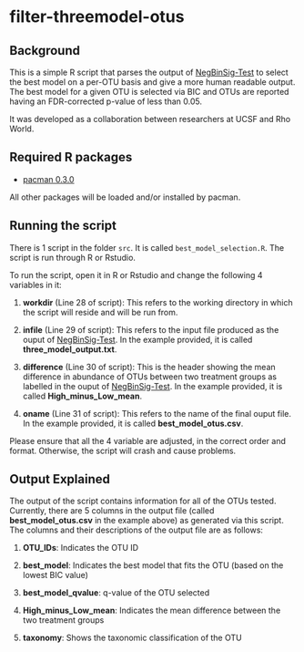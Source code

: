 # filter-threemodel-otus

Background
------

This is a simple R script that parses the output of [NegBinSig-Test](https://github.com/alifar76/NegBinSig-Test) to select the best model on a per-OTU basis and give a more human readable output. The best model for a given OTU is selected via BIC and OTUs are reported having an FDR-corrected p-value of less than 0.05.

It was developed as a collaboration between researchers at UCSF and Rho World.

Required R packages
------

- [pacman 0.3.0](https://cran.r-project.org/web/packages/pacman/index.html)

All other packages will be loaded and/or installed by pacman.

Running the script
------

There is 1 script in the folder ```src```. It is called ```best_model_selection.R```. The script is run through R or Rstudio.

To run the script, open it in R or Rstudio and change the following 4 variables in it:

1) **workdir** (Line 28 of script): This refers to the working directory in which the script will reside and will be run from.

2) **infile** (Line 29 of script): This refers to the input file produced as the ouput of [NegBinSig-Test](https://github.com/alifar76/NegBinSig-Test). In the example provided, it is called **three_model_output.txt**.

3) **difference** (Line 30 of script): This is the header showing the mean difference in abundance of OTUs between two treatment groups as labelled in the ouput of [NegBinSig-Test](https://github.com/alifar76/NegBinSig-Test). In the example provided, it is called **High_minus_Low_mean**.

4) **oname** (Line 31 of script): This refers to the name of the final ouput file. In the example provided, it is called **best_model_otus.csv**.

Please ensure that all the 4 variable are adjusted, in the correct order and format. Otherwise, the script will crash and cause problems.

Output Explained
------

The output of the script contains information for all of the OTUs tested. Currently, there are 5 columns in the output file (called **best_model_otus.csv** in the example above) as generated via this script. The columns and their descriptions of the output file are as follows:

1) **OTU_IDs**: Indicates the OTU ID

2) **best_model**: Indicates the best model that fits the OTU (based on the lowest BIC value)

3) **best_model_qvalue**: q-value of the OTU selected

4) **High_minus_Low_mean**: Indicates the mean difference between the two treatment groups

5) **taxonomy**: Shows the taxonomic classification of the OTU
